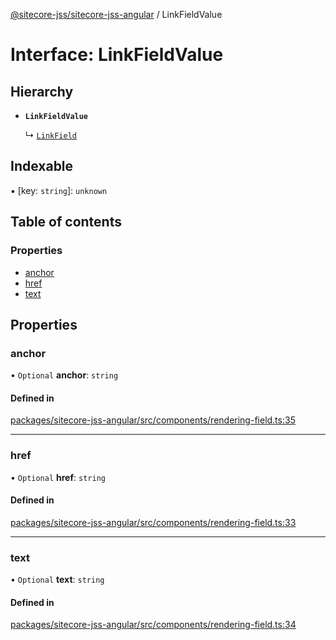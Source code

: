 [@sitecore-jss/sitecore-jss-angular](../README.md) / LinkFieldValue

# Interface: LinkFieldValue

## Hierarchy

- **`LinkFieldValue`**

  ↳ [`LinkField`](LinkField.md)

## Indexable

▪ [key: `string`]: `unknown`

## Table of contents

### Properties

- [anchor](LinkFieldValue.md#anchor)
- [href](LinkFieldValue.md#href)
- [text](LinkFieldValue.md#text)

## Properties

### anchor

• `Optional` **anchor**: `string`

#### Defined in

[packages/sitecore-jss-angular/src/components/rendering-field.ts:35](https://github.com/Sitecore/jss/blob/a69fed355/packages/sitecore-jss-angular/src/components/rendering-field.ts#L35)

___

### href

• `Optional` **href**: `string`

#### Defined in

[packages/sitecore-jss-angular/src/components/rendering-field.ts:33](https://github.com/Sitecore/jss/blob/a69fed355/packages/sitecore-jss-angular/src/components/rendering-field.ts#L33)

___

### text

• `Optional` **text**: `string`

#### Defined in

[packages/sitecore-jss-angular/src/components/rendering-field.ts:34](https://github.com/Sitecore/jss/blob/a69fed355/packages/sitecore-jss-angular/src/components/rendering-field.ts#L34)
